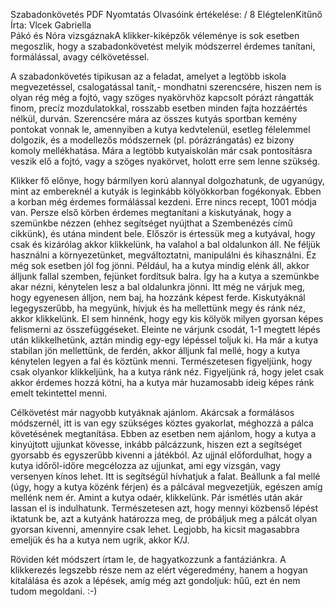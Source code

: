 Szabadonkövetés	PDF	Nyomtatás
Olvasóink értékelése: / 8 
ElégtelenKitűnő 
Írta: Vlcek Gabriella	  
Pákó és Nóra vizsgáznakA klikker-kiképzők véleménye is sok esetben megoszlik, hogy  a szabadonkövetést melyik módszerrel érdemes tanítani, formálással, avagy célkövetéssel.

A szabadonkövetés tipikusan az a feladat, amelyet a legtöbb iskola megvezetéssel, csalogatással tanít,- mondhatni szerencsére, hiszen nem is olyan rég még a fojtó, vagy szöges nyakörvhöz kapcsolt pórázt rángatták finom, precíz mozdulatokkal, rosszabb esetben minden fajta hozzáértés nélkül, durván. Szerencsére mára az összes kutyás sportban kemény pontokat vonnak le, amennyiben a kutya kedvtelenül, esetleg félelemmel dolgozik, és a modellezős módszernek (pl. pórázrángatás) ez bizony komoly mellékhatása. Mára a legtöbb kutyaiskolán már csak pontosításra veszik elő a fojtó, vagy a szöges nyakörvet, holott erre sem lenne szükség.

Klikker fő előnye, hogy bármilyen korú alannyal dolgozhatunk, de ugyanúgy, mint az embereknél a kutyák is leginkább kölyökkorban fogékonyak. Ebben a korban még érdemes formálással kezdeni. Erre nincs recept, 1001 módja van. Persze első körben érdemes megtanítani a kiskutyának, hogy a szemünkbe nézzen (ehhez segítséget nyújthat a Szembenézés című cikkünk), és utána mindent bele. Először is értessük meg a kutyával, hogy csak és kizárólag akkor klikkelünk, ha valahol a bal oldalunkon áll. Ne féljük használni a környezetünket, megváltoztatni, manipulálni és kihasználni. Ez még sok esetben jól fog jönni. Például, ha a kutya mindig elénk áll, akkor álljunk fallal szemben, fejünket fordítsuk balra. Így ha a kutya a szemünkbe akar nézni, kénytelen lesz a bal oldalunkra jönni. Itt még ne várjuk meg, hogy egyenesen álljon, nem baj, ha hozzánk képest ferde. Kiskutyáknál legegyszerűbb, ha megyünk, hívjuk és ha mellettünk megy és ránk néz, akkor klikkelünk. El sem hinnénk, hogy egy kis kölyök milyen gyorsan képes felismerni az összefüggéseket. Eleinte ne várjunk csodát, 1-1 megtett lépés után klikkelhetünk, aztán mindig egy-egy lépéssel toljuk ki. Ha már a kutya stabilan jön mellettünk, de ferdén, akkor álljunk fal mellé, hogy a kutya kénytelen legyen a fal és köztünk menni. Természetesen figyeljünk, hogy csak olyankor klikkeljünk, ha a kutya ránk néz. Figyeljünk rá, hogy jelet csak akkor érdemes hozzá kötni, ha a kutya már huzamosabb ideig képes ránk emelt tekintettel menni.

Célkövetést már nagyobb kutyáknak ajánlom. Akárcsak a formálásos módszernél, itt is van egy szükséges köztes gyakorlat, méghozzá a pálca követésének megtanítása. Ebben az esetben nem ajánlom, hogy a kutya a kinyújtott ujjunkat kövesse, inkább pálcázzunk, hiszen ezt a segítséget gyorsabb és egyszerűbb kivenni a játékból. Az ujjnál előfordulhat, hogy a kutya időről-időre megcélozza az ujjunkat, ami egy vizsgán, vagy versenyen kínos lehet. Itt is segítségül hívhatjuk a falat. Beállunk a fal mellé (úgy, hogy a kutya közénk férjen) és a pálcával megvezetjük, egészen amíg mellénk nem ér. Amint a kutya odaér, klikkelünk. Pár ismétlés után akár lassan el is indulhatunk. Természetesen azt, hogy mennyi közbenső lépést iktatunk be, azt a kutyánk határozza meg, de próbáljuk meg a pálcát olyan gyorsan kivenni, amennyire csak lehet. Legjobb, ha kicsit magasabbra emeljük és ha a kutya nem ugrik, akkor K/J. 
 
Röviden két módszert írtam le, de hagyatkozzunk a fantáziánkra. A klikkerezés legszebb része nem az elért végeredmény, hanem a hogyan kitalálása és azok a lépések, amíg még azt gondoljuk: hűű, ezt én nem tudom megoldani. :-)
